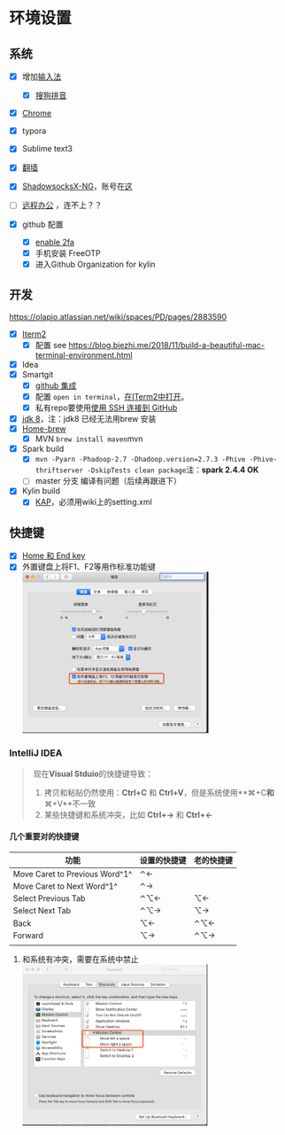 # 环境设置

## 系统

- [x] 增加[输入法](https://support.apple.com/zh-cn/guide/chinese-input-method/cim6023ab944/104/mac/10.15)

  - [x] [搜狗拼音](https://pinyin.sogou.com/mac/)
- [x] [Chrome](https://www.google.cn/chrome/thank-you.html?statcb=0&installdataindex=empty&defaultbrowser=0)
- [x] typora
- [x] Sublime text3
- [x] [翻墙](https://olapio.atlassian.net/wiki/spaces/IT/pages/66224174/VPN)
- [x] [ShadowsocksX-NG](https://github.com/shadowsocks/ShadowsocksX-NG)，账号在[这]([https://github.com/Alvin9999/new-pac/wiki/ss%E5%85%8D%E8%B4%B9%E8%B4%A6%E5%8F%B7](https://github.com/Alvin9999/new-pac/wiki/ss免费账号))
- [ ] [远程办公](https://olapio.atlassian.net/wiki/spaces/IT/pages/63012970/VPN) ，连不上？？
- [x] github 配置
  - [x] [enable 2fa]( https://help.github.com/articles/securing-your-account-with-two-factor-authentication-2fa/ )
  - [x] 手机安装 FreeOTP
  - [x] 进入Github Organization for kylin

## 开发

https://olapio.atlassian.net/wiki/spaces/PD/pages/2883590

- [x] [Iterm2](https://www.iterm2.com/)
  - [x] 配置 see https://blog.biezhi.me/2018/11/build-a-beautiful-mac-terminal-environment.html
- [x] Idea
- [x] Smartgit
  - [x] [github 集成](http://www.syntevo.com/doc/display/SG191/GitHub+integration)
  - [x] 配置 `open in terminal`，[在ITerm2中打开](https://gist.github.com/vuchau/e977bc1934984e8e859b8ddd8ddd3b38)。
  - [x] 私有repo要使用[使用 SSH 连接到 GitHub](https://help.github.com/cn/github/authenticating-to-github/connecting-to-github-with-ssh)
- [x] [jdk 8](http://www.oracle.com/technetwork/java/javase/downloads/jdk8-downloads-2133151.html)，注：jdk8 已经无法用brew 安装
- [x] [Home-brew](https://brew.sh/)
  - [x] MVN `brew install maven`mvn
- [x] Spark build
  - [x] `mvn -Pyarn -Phadoop-2.7 -Dhadoop.version=2.7.3 -Phive -Phive-thriftserver -DskipTests clean package`注：**spark 2.4.4 OK**
  - [ ] master 分支 编译有问题（后续再跟进下）
- [x] Kylin build
  - [x] [KAP]()，必须用wiki上的setting.xml

## 快捷键

- [x] [Home 和 End key](https://www.jvandemo.com/how-to-fix-home-and-end-keys-on-mac-os-x/)
- [x] 外置键盘上将F1、F2等用作标准功能键<img src="./img/Keyboard_shortcuts_func.png" alt="image-20191029151157387" style="zoom: 50%;" />

### IntelliJ IDEA 

>  现在**Visual Stduio**的快捷键导致：
>
> 1. 拷贝和粘贴仍然使用：**Ctrl+C** 和 **Ctrl+V**，但是系统使用**⌘+C**和**⌘+V**不一致
> 2. 某些快捷键和系统冲突，比如 **Ctrl+→** 和 **Ctrl+←**

#### 几个重要对的快捷键

| 功能                           | 设置的快捷键 | 老的快捷键 |
| ------------------------------ | ------------ | ---------- |
| Move Caret to Previous Word^1^ | ⌃←           |            |
| Move Caret to Next Word^1^     | ⌃→           |            |
| Select Previous Tab            | ⌃⌥←          | ⌥←         |
| Select Next Tab                | ⌃⌥→          | ⌥→         |
| Back                           | ⌥←           | ⌃⌥←        |
| Forward                        | ⌥→           | ⌃⌥→        |
|                                |              |            |

1. 和系统有冲突，需要在系统中禁止<img src="./img/Keyboard_shortcuts.png" alt="image-20191029141526294" style="zoom: 50%;" />